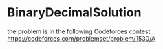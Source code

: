 # BinaryDecimalSolution

the problem is in the following Codeforces contest
https://codeforces.com/problemset/problem/1530/A
